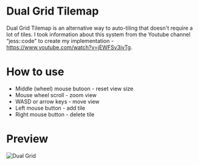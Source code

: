 # Dual Grid Tilemap
Dual Grid Tilemap is an alternative way to auto-tiling that doesn't require a lot of tiles. I took information about this system from the Youtube channel “jess::code” to create my implementation - https://www.youtube.com/watch?v=jEWFSv3ivTg.

# How to use
- Middle (wheel) mouse butoon - reset view size
- Mouse wheel scroll - zoom view
- WASD or arrow keys - move view
- Left mouse button - add tile
- Right mouse button - delete tile

# Preview
![Dual Grid](Preview/preview%20dual-grid%20tilemap.gif)
